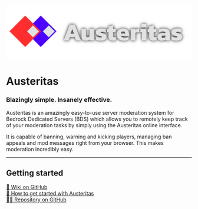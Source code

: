 ![Austeritas Logo](https://github.com/AXOMEstudios/austeritas/raw/master/Austeritas%20with%20Text.png)

# Austeritas
### Blazingly simple. Insanely effective.
Austeritas is an amazingly easy-to-use server moderation system for Bedrock Dedicated Servers (BDS) which allows you to remotely keep track of your moderation tasks by simply using the Austeritas online interface.


It is capable of banning, warning and kicking players, managing ban appeals and mod messages right from your browser. This makes moderation incredibly easy.

---
## Getting started
[📕 Wiki on GitHub](https://github.com/AXOMEstudios/austeritas/wiki)\
[🚀 How to get started with Austeritas](https://github.com/AXOMEstudios/austeritas/wiki/How-to-set-up-Austeritas)\
[👩‍💻 Repository on GitHub](https://github.com/AXOMEstudios/austeritas)

